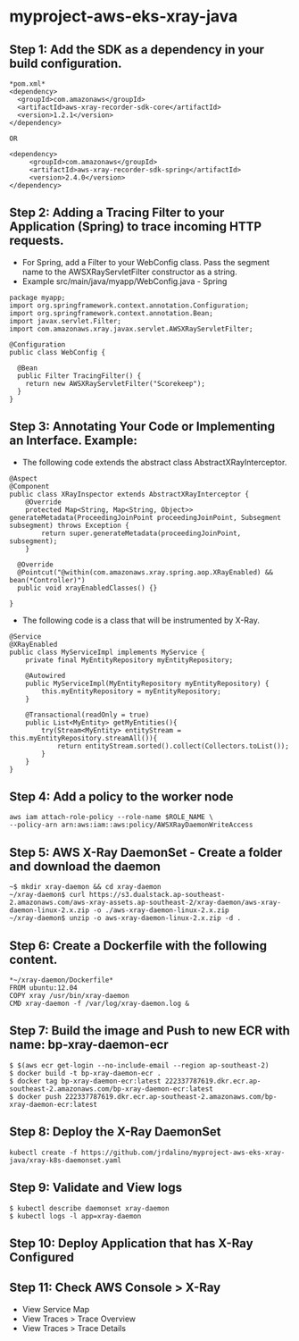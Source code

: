 # myproject-aws-eks-xray-java

## Step 1: Add the SDK as a dependency in your build configuration.
```
*pom.xml*
<dependency>
  <groupId>com.amazonaws</groupId>
  <artifactId>aws-xray-recorder-sdk-core</artifactId>
  <version>1.2.1</version>
</dependency>

OR

<dependency> 
     <groupId>com.amazonaws</groupId> 
     <artifactId>aws-xray-recorder-sdk-spring</artifactId> 
     <version>2.4.0</version> 
</dependency>
```

## Step 2: Adding a Tracing Filter to your Application (Spring) to trace incoming HTTP requests.
- For Spring, add a Filter to your WebConfig class. Pass the segment name to the AWSXRayServletFilter constructor as a string.
- Example src/main/java/myapp/WebConfig.java - Spring
```
package myapp;
import org.springframework.context.annotation.Configuration;
import org.springframework.context.annotation.Bean;
import javax.servlet.Filter;
import com.amazonaws.xray.javax.servlet.AWSXRayServletFilter;

@Configuration
public class WebConfig {

  @Bean
  public Filter TracingFilter() {
    return new AWSXRayServletFilter("Scorekeep");
  }
}
```

## Step 3: Annotating Your Code or Implementing an Interface. Example:
- The following code extends the abstract class AbstractXRayInterceptor.
```
@Aspect
@Component
public class XRayInspector extends AbstractXRayInterceptor {    
    @Override    
    protected Map<String, Map<String, Object>> generateMetadata(ProceedingJoinPoint proceedingJoinPoint, Subsegment subsegment) throws Exception {      
        return super.generateMetadata(proceedingJoinPoint, subsegment);    
    }    
  
  @Override    
  @Pointcut("@within(com.amazonaws.xray.spring.aop.XRayEnabled) && bean(*Controller)")    
  public void xrayEnabledClasses() {}
  
}
```
- The following code is a class that will be instrumented by X-Ray.
```
@Service
@XRayEnabled
public class MyServiceImpl implements MyService {    
    private final MyEntityRepository myEntityRepository;    
    
    @Autowired    
    public MyServiceImpl(MyEntityRepository myEntityRepository) {        
        this.myEntityRepository = myEntityRepository;    
    }    
    
    @Transactional(readOnly = true)    
    public List<MyEntity> getMyEntities(){        
        try(Stream<MyEntity> entityStream = this.myEntityRepository.streamAll()){            
            return entityStream.sorted().collect(Collectors.toList());        
        }    
    }
}
```

## Step 4: Add a policy to the worker node
```
aws iam attach-role-policy --role-name $ROLE_NAME \
--policy-arn arn:aws:iam::aws:policy/AWSXRayDaemonWriteAccess
```

## Step 5: AWS X-Ray DaemonSet - Create a folder and download the daemon
```
~$ mkdir xray-daemon && cd xray-daemon
~/xray-daemon$ curl https://s3.dualstack.ap-southeast-2.amazonaws.com/aws-xray-assets.ap-southeast-2/xray-daemon/aws-xray-daemon-linux-2.x.zip -o ./aws-xray-daemon-linux-2.x.zip
~/xray-daemon$ unzip -o aws-xray-daemon-linux-2.x.zip -d .
```

## Step 6: Create a Dockerfile with the following content.
```
*~/xray-daemon/Dockerfile*
FROM ubuntu:12.04
COPY xray /usr/bin/xray-daemon
CMD xray-daemon -f /var/log/xray-daemon.log &
```

## Step 7: Build the image and Push to new ECR with name: bp-xray-daemon-ecr
```
$ $(aws ecr get-login --no-include-email --region ap-southeast-2)
$ docker build -t bp-xray-daemon-ecr .
$ docker tag bp-xray-daemon-ecr:latest 222337787619.dkr.ecr.ap-southeast-2.amazonaws.com/bp-xray-daemon-ecr:latest
$ docker push 222337787619.dkr.ecr.ap-southeast-2.amazonaws.com/bp-xray-daemon-ecr:latest
```

## Step 8: Deploy the X-Ray DaemonSet
```
kubectl create -f https://github.com/jrdalino/myproject-aws-eks-xray-java/xray-k8s-daemonset.yaml
```

## Step 9: Validate and View logs
```
$ kubectl describe daemonset xray-daemon
$ kubectl logs -l app=xray-daemon
```

## Step 10: Deploy Application that has X-Ray Configured

## Step 11: Check AWS Console > X-Ray
- View Service Map
- View Traces > Trace Overview
- View Traces > Trace Details
